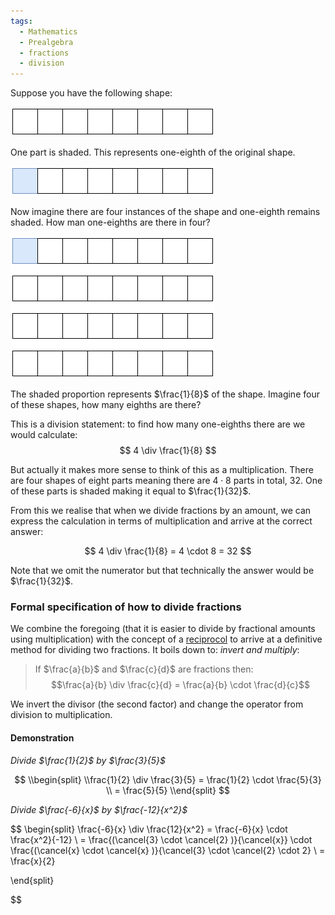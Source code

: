 ```yaml
---
tags:
  - Mathematics
  - Prealgebra
  - fractions
  - division
---
```


Suppose you have the following shape:

![draw.io-Page-9.drawio 1.png](../../img/draw.io-Page-9.drawio%201.png)

One part is shaded. This represents one-eighth of the original shape.

![one-eighth-a.png](../../img/one-eighth-a.png)

Now imagine there are four instances of the shape and one-eighth remains shaded. How man one-eighths are there in four? 

![draw.io-Page-9.drawio 2.png](../../img/draw.io-Page-9.drawio%202.png)

The shaded proportion represents $\frac{1}{8}$ of the shape. Imagine four of these shapes, how many eighths are there?

This is a division statement: to find how many one-eighths there are we would calculate:
$$
4 \div \frac{1}{8} 
$$

But actually it makes more sense to think of this as a multiplication. There are four shapes of eight parts meaning there are $4 \cdot 8$ parts in total, 32. One of these parts is shaded making it equal to $\frac{1}{32}$.

From this we realise that when we divide fractions by an amount, we can express the calculation in terms of multiplication and arrive at the correct answer:

$$
4 \div \frac{1}{8} = 4 \cdot 8 = 32
$$

Note that we omit the numerator but that technically the answer would be $\frac{1}{32}$. 

### Formal specification of how to divide fractions

We combine the foregoing (that it is easier to divide by fractional amounts using multiplication) with the concept of a [reciprocol](Reciprocals.md) to arrive at a definitive method for dividing two fractions.
It boils down to: *invert and multiply*:

 > 
 > If $\frac{a}{b}$ and $\frac{c}{d}$ are fractions then: $$\frac{a}{b} \div \frac{c}{d} = \frac{a}{b} \cdot \frac{d}{c}$$

We invert the divisor (the second factor) and change the operator from division to multiplication. 

#### Demonstration

*Divide $\frac{1}{2}$ by $\frac{3}{5}$*

$$
\\begin{split}
\\frac{1}{2} \div \frac{3}{5}  = \frac{1}{2} \cdot \frac{5}{3}  \\
= \frac{5}{5}
\\end{split}
$$

*Divide $\frac{-6}{x}$ by $\frac{-12}{x^2}$*

$$
\\begin{split}
\\frac{-6}{x} \div \frac{12}{x^2} = \frac{-6}{x} \cdot \frac{x^2}{-12} \\ = 
\\frac{(\cancel{3} \cdot \cancel{2} )}{\cancel{x}} \cdot \frac{(\cancel{x} \cdot \cancel{x} )}{\cancel{3} \cdot \cancel{2} \cdot 2} \\ =
\\frac{x}{2}

\\end{split}

$$
